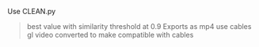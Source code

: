 Use CLEAN.py 
> best value with similarity threshold at 0.9
Exports as mp4 
> use cables gl video converted to make compatible with cables
